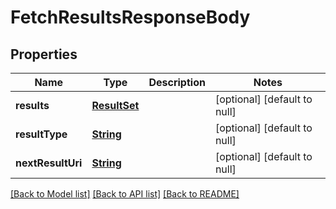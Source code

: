 # FetchResultsResponseBody
## Properties

Name | Type | Description | Notes
------------ | ------------- | ------------- | -------------
**results** | [**ResultSet**](ResultSet.md) |  | [optional] [default to null]
**resultType** | [**String**](string.md) |  | [optional] [default to null]
**nextResultUri** | [**String**](string.md) |  | [optional] [default to null]

[[Back to Model list]](../README.md#documentation-for-models) [[Back to API list]](../README.md#documentation-for-api-endpoints) [[Back to README]](../README.md)

